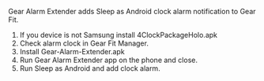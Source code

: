 Gear Alarm Extender adds Sleep as Android clock alarm notification to Gear Fit. 

1. If you device is not Samsung install 4ClockPackageHolo.apk
2. Check alarm clock in Gear Fit Manager.
3. Install Gear-Alarm-Extender.apk
4. Run Gear Alarm Extender app on the phone and close.
5. Run Sleep as Android and add clock alarm.
